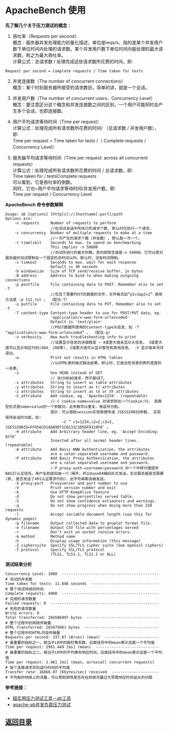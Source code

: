 # ApacheBench 使用


__先了解几个关于压力测试的概念：__  
1. 吞吐率（Requests per second）  
概念：服务器并发处理能力的量化描述，单位是reqs/s，指的是某个并发用户数下单位时间内处理的请求数。某个并发用户数下单位时间内能处理的最大请求数，称之为最大吞吐率。  
计算公式：总请求数 / 处理完成这些请求数所花费的时间，即:  
```
Request per second = Complete requests / Time taken for tests
```
2. 并发连接数（The number of concurrent connections）  
概念：某个时刻服务器所接受的请求数目，简单的讲，就是一个会话。  

3. 并发用户数（The number of concurrent users，Concurrency Level）  
概念：要注意区分这个概念和并发连接数之间的区别，一个用户可能同时会产生多个会话，也即连接数。  

4. 用户平均请求等待时间（Time per request）  
计算公式：处理完成所有请求数所花费的时间/ （总请求数 / 并发用户数），即:  
Time per request = Time taken for tests /（ Complete requests / Concurrency Level）  

5. 服务器平均请求等待时间（Time per request: across all concurrent requests）  
计算公式：处理完成所有请求数所花费的时间 / 总请求数，即:  
Time taken for / testsComplete requests  
可以看到，它是吞吐率的倒数。  
同时，它也=用户平均请求等待时间/并发用户数，即:  
Time per request / Concurrency Level  

__ApacheBench 命令参数解释__  
```
Usage: ab [options] [http[s]://]hostname[:port]/path
Options are:
    -n requests     Number of requests to perform
                    //在测试会话中所执行的请求个数, 默认时仅执行一个请求。
    -c concurrency  Number of multiple requests to make at a time
                    //一次产生的请求个数（并发数）, 默认是一次一个。
    -t timelimit    Seconds to max. to spend on benchmarking
                    This implies -n 50000
                    //测试所进行的最大秒数。其内部隐含值是-n 50000。它可以使对服务器的测试限制在一个固定的总时间以内。默认时，没有时间限制。
    -s timeout      Seconds to max. wait for each response
                    Default is 30 seconds
    -b windowsize   Size of TCP send/receive buffer, in bytes
    -B address      Address to bind to when making outgoing connections
    -p postfile     File containing data to POST. Remember also to set -T
                    //包含了需要POST的数据的文件，文件格式如“p1=1&p2=2”.使用方法是 -p 111.txt 。 （配合-T）
    -u putfile      File containing data to PUT. Remember also to set -T
    -T content-type Content-type header to use for POST/PUT data, eg.
                    'application/x-www-form-urlencoded'
                    Default is 'text/plain'
                    //POST数据所使用的Content-type头信息，如 -T “application/x-www-form-urlencoded” 。 （配合-p）
    -v verbosity    How much troubleshooting info to print
                    //设置显示信息的详细程度 – 4或更大值会显示头信息， 3或更大值可以显示响应代码(404, 200等), 2或更大值可以显示警告和其他信息。 -V 显示版本号并退出。
    -w              Print out results in HTML tables
                    //以HTML表的格式输出结果。默认时，它是白色背景的两列宽度的一张表。
    -i              Use HEAD instead of GET
                    // 执行HEAD请求，而不是GET。
    -x attributes   String to insert as table attributes
    -y attributes   String to insert as tr attributes
    -z attributes   String to insert as td or th attributes
    -C attribute    Add cookie, eg. 'Apache=1234'. (repeatable)
                    //-C cookie-name=value 对请求附加一个Cookie:行。 其典型形式是name=value的一个参数对。此参数可以重复，用逗号分割。
                    提示：可以借助session实现原理传递 JSESSIONID参数， 实现保持会话的功能，如:
                         -C ” c1=1234,c2=2,c3=3, JSESSIONID=FF056CD16DA9D71CB131C1D56F0319F8″ 。
    -H attribute    Add Arbitrary header line, eg. 'Accept-Encoding: gzip'
                    Inserted after all normal header lines. (repeatable)
    -A attribute    Add Basic WWW Authentication, the attributes
                    are a colon separated username and password.
    -P attribute    Add Basic Proxy Authentication, the attributes
                    are a colon separated username and password.
                    /-P proxy-auth-username:password 对一个中转代理提供BASIC认证信任。用户名和密码由一个:隔开，并以base64编码形式发送。无论服务器是否需要(即, 是否发送了401认证需求代码)，此字符串都会被发送。
    -X proxy:port   Proxyserver and port number to use
    -V              Print version number and exit
    -k              Use HTTP KeepAlive feature
    -d              Do not show percentiles served table.
    -S              Do not show confidence estimators and warnings.
    -q              Do not show progress when doing more than 150 requests
    -l              Accept variable document length (use this for dynamic pages)
    -g filename     Output collected data to gnuplot format file.
    -e filename     Output CSV file with percentages served
    -r              Don't exit on socket receive errors.
    -m method       Method name
    -h              Display usage information (this message)
    -Z ciphersuite  Specify SSL/TLS cipher suite (See openssl ciphers)
    -f protocol     Specify SSL/TLS protocol
                    (TLS1, TLS1.1, TLS1.2 or ALL)
```

__测试结果分析__  
```
Concurrency Level: 1000  -------------------------------------------  # 测试的并发数
Time taken for tests: 11.846 seconds  ------------------------------  # 整个测试持续的时间
Complete requests: 4000  -------------------------------------------  # 完成的请求数量
Failed requests: 0  ------------------------------------------------  # 失败的请求数量
Write errors: 0
Total transferred: 204586997 bytes  --------------------------------  # 整个过程中的网络传输量
HTML transferred: 203479961 bytes  ---------------------------------  # 整个过程中的HTML内容传输量
Requests per second: 337.67 [#/sec] (mean)  ------------------------  # 最重要的指标之一，相当于LR中的每秒事务数，后面括号中的mean表示这是一个平均值
Time per request: 2961.449 [ms] (mean)  ----------------------------  # 最重要的指标之二，相当于LR中的平均事务响应时间，后面括号中的mean表示这是一个平均值
Time per request: 2.961 [ms] (mean, acrossall concurrent requests)    # 每个连接请求实际运行时间的平均值
Transfer rate: 16866.07 [Kbytes/sec] received  ---------------------  # 平均每秒网络上的流量，可以帮助排除是否存在网络流量过大导致响应时间延长的问题
```

__参考链接：__  
* [超实用压力测试工具－ab工具](http://www.jianshu.com/p/43d04d8baaf7)
* [apache-ab并发负载压力测试](http://www.jianshu.com/p/166a4ea8aade)

## [返回目录](https://github.com/MulticsYin/MulticsDevOps#运维相关)
